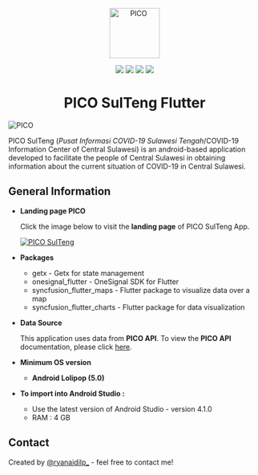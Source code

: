 ﻿<p align="center">
  <img src="https://banuacoders.com/app/pico/logo.png"  width="100" height="100" alt="PICO"/>
</p>

<p align="center">
<img src="https://img.shields.io/github/stars/ryanaidilp/PICO_SULTENG_FLUTTER?style=plastic&color=yellow"/>
<img src="https://img.shields.io/github/downloads/ryanaidilp/PICO_SULTENG_FLUTTER/total?color=blue&style=plastic"/>
<img src="https://img.shields.io/github/forks/ryanaidilp/PICO_SULTENG_FLUTTER?color=green&style=plastic"/>
<img src="https://img.shields.io/github/v/release/ryanaidilp/PICO_SULTENG_FLUTTER?color=red&style=plastic"/>
</p>

<h1 align="center"> PICO SulTeng Flutter </h1>


![PICO](https://i.ibb.co/P4s0cXg/pico-banner.png)

PICO SulTeng (*Pusat Informasi COVID-19 Sulawesi Tengah*/COVID-19 Information Center of Central Sulawesi) is an android-based application developed to facilitate the people of Central Sulawesi in obtaining information about the current situation of COVID-19 in Central Sulawesi.

## General Information

* **Landing page PICO**  

  Click the image below to visit the **landing page** of PICO SulTeng App.
  
  [![PICO SulTeng](https://i.ibb.co/CzjGZ3J/image.png)](https://banuacoders.com/app/pico)

* **Packages**

  * getx - Getx for state management
  * onesignal_flutter - OneSignal SDK for Flutter
  * syncfusion_flutter_maps - Flutter package to visualize data over a map
  * syncfusion_flutter_charts - Flutter package for data visualization

* **Data Source**

  This application uses data from **PICO API**. To view the **PICO API** documentation, please click [here](https://github.com/ryanaidilp/PICO_SULTENG_API).
* **Minimum OS version**

  * **Android Lolipop (5.0)**

* **To import into Android Studio :**
  * Use the latest version of Android Studio - version 4.1.0
  * RAM :  4 GB

## Contact

Created by [@ryanaidilp_](https://linkedin.com/in/ryanaidilp) - feel free to contact me!
